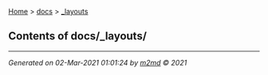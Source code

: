 [Home](../index.md) > [docs](../docs_index.md) > [_layouts](_layouts_index.md)  

## Contents of docs/_layouts/


***

*Generated on 02-Mar-2021 01:01:24 by [m2md](https://github.com/crgnam-research/m2md) © 2021*